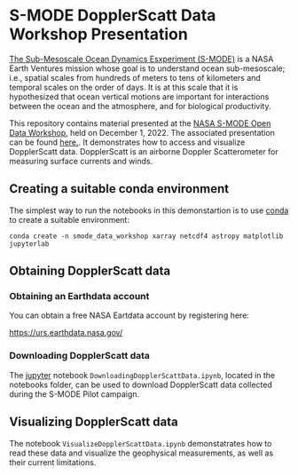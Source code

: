 # S-MODE DopplerScatt Data Workshop Presentation

[The Sub-Mesoscale Ocean Dynamics Esxperiment (S-MODE)](https://smode.whoi.edu/) is a NASA Earth Ventures mission whose goal is to understand ocean sub-mesoscale; i.e., spatial scales from hundreds of meters to tens of kilometers and temporal scales on the order of days. It is at this scale that it is hypothesized that ocean vertical motions are important for interactions between the ocean and the atmosphere, and for biological productivity.

This repository contains material presented at the [NASA S-MODE Open Data Workshop](https://espo.nasa.gov/s-mode/content/S-MODE_2022_Open_Data_Workshop), held on December 1, 2022. The associated presentation can be found [here.](https://docs.google.com/presentation/d/1YDvMYFJ2zeml2nKaAnssns_CQS2woNWJxBse7dvPZEE/edit?usp=sharing). It demonstrates how to access and visualize DopplerScatt data. DopplerScatt is an airborne Doppler Scatterometer for measuring surface currents and winds.

## Creating a suitable conda environment

The simplest way to run the notebooks in this demonstartion is to use [conda](https://conda.io/projects/conda/en/latest/user-guide/install/download.html) to create a suitable environment:

```shell
conda create -n smode_data_workshop xarray netcdf4 astropy matplotlib jupyterlab
```

## Obtaining DopplerScatt data

### Obtaining an Earthdata account

You can obtain a free NASA Eartdata account by registering here:

https://urs.earthdata.nasa.gov/

### Downloading DopplerScatt data

The [jupyter](https://jupyter.org/) notebook `DownloadingDopplerScattData.ipynb`, located in the notebooks folder, can be used to download DopplerScatt data collected during the S-MODE Pilot campaign.

## Visualizing DopplerScatt data

The notebook `VisualizeDopplerScattData.ipynb` demonstatrates how to read these data and visualize the geophysical measurements, as well as their current limitations.

